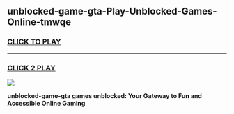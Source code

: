 
## unblocked-game-gta-Play-Unblocked-Games-Online-tmwqe
<h3>
<a href="https://premium76.site?title=unblocked-game-gta&ref=25A">CLICK TO PLAY</a></h3>
<hr>

<h3>
<a href="https://premium76.site?title=unblocked-game-gta&ref=25A">CLICK 2 PLAY</a>
  
</h3>

<a href="https://premium76.site?title=unblocked-game-gta&ref=25A"><img src="https://clearcache.store/games.png"></a>


**unblocked-game-gta games unblocked: Your Gateway to Fun and Accessible Online Gaming**
